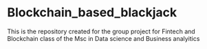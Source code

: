 # Blockchain_based_blackjack
This is the repository created for the group project for Fintech and Blockchain class of the Msc in Data science and Business analyitics
